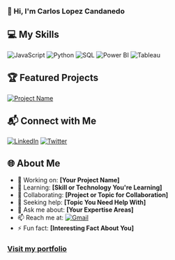 ### 👋 Hi, I'm Carlos Lopez Candanedo


## 💻 My Skills

![JavaScript](https://img.shields.io/badge/-JavaScript-F7DF1E?style=for-the-badge&logo=javascript&logoColor=black)
![Python](https://img.shields.io/badge/-Python-3776AB?style=for-the-badge&logo=python&logoColor=white)
![SQL](https://img.shields.io/badge/-SQL-4479A1?style=for-the-badge&logo=MySQL&logoColor=white)
![Power BI](https://img.shields.io/badge/-Power%20BI-F2C811?style=for-the-badge&logo=Power-BI&logoColor=black)
![Tableau](https://img.shields.io/badge/-Tableau-E97627?style=for-the-badge&logo=Tableau&logoColor=white)


## 🏆 Featured Projects
<!-- Showcase your best projects -->
[![Project Name](https://github-readme-stats.vercel.app/api/pin/?username=yourusername&repo=repository-name)](https://github.com/yourusername/repository-name)
<!-- Add more as needed -->

## 📬 Connect with Me
<!-- Social icons -->
[![LinkedIn](https://img.shields.io/badge/-LinkedIn-0077B5?style=flat&logo=LinkedIn&logoColor=white)](https://www.linkedin.com/in/carloselopezc/)
[![Twitter](https://img.shields.io/badge/-Twitter-1DA1F2?style=flat&logo=Twitter&logoColor=white)](https://twitter.com/yourusername)
## 🌐 About Me
- 🔭 Working on: **[Your Project Name]**
- 🌱 Learning: **[Skill or Technology You're Learning]**
- 👯 Collaborating: **[Project or Topic for Collaboration]**
- 🤔 Seeking help: **[Topic You Need Help With]**
- 💬 Ask me about: **[Your Expertise Areas]**
- 📫 Reach me at: [![Gmail](https://img.shields.io/badge/-Gmail-D14836?style=flat&logo=Gmail&logoColor=white)](carloseduardo2600@gmail.com)
- ⚡ Fun fact: **[Interesting Fact About You]**

###  [Visit my portfolio](https://your-portfolio-link.com)

